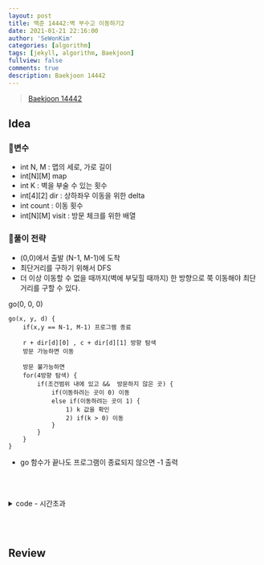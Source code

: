 ```yaml
---
layout: post
title: 백준 14442:벽 부수고 이동하기2
date: 2021-01-21 22:16:00
author: 'SeWonKim'
categories: [algorithm]
tags: [jekyll, algorithm, Baekjoon]
fullview: false
comments: true
description: Baekjoon 14442
---
```


> [Baekjoon 14442](https://www.acmicpc.net/problem/14442)

## Idea

### 🥚변수

- int N, M : 맵의 세로, 가로 길이
- int[N][M] map 
- int K : 벽을 부술 수 있는 횟수
- int[4][2] dir : 상하좌우 이동을 위한 delta
- int count : 이동 횟수
- int[N][M] visit : 방문 체크를 위한 배열

### 🍳풀이 전략

- (0,0)에서 출발 (N-1, M-1)에 도착
- 최단거리를 구하기 위해서 DFS
- 더 이상 이동할 수 없을 때까지(벽에 부딫힐 때까지) 한 방향으로 쭉 이동해야 최단거리를 구할 수 있다.
  
go(0, 0, 0)

```
go(x, y, d) {
    if(x,y == N-1, M-1) 프로그램 종료

    r + dir[d][0] , c + dir[d][1] 방향 탐색
    방문 가능하면 이동
    
    방문 불가능하면
    for(4방향 탐색) {
        if(조건범위 내에 있고 &&  방문하지 않은 곳) {
            if(이동하려는 곳이 0) 이동
            else if(이동하려는 곳이 1) {
                1) k 값을 확인
                2) if(k > 0) 이동
            }
        }
    }
} 
```

- go 함수가 끝나도 프로그램이 종료되지 않으면 -1 출력 

&nbsp;  
&nbsp;


<details>
<summary>code - 시간초과</summary>
<div markdown="1">

```java
import java.io.*;
import java.util.*;

public class BOJ14442_벽부수고이동하기2 {

    static int[][] dir = { {-1, 0}, {1, 0}, {0, -1}, {0, 1} };
    static int N, M, K, count;
    static int[][] map, visit;
    public static void main(String[] args) throws Exception {
        BufferedReader br = new BufferedReader(new InputStreamReader(System.in));
        StringTokenizer st = new StringTokenizer(br.readLine(), " ");

        N = Integer.parseInt(st.nextToken());
        M = Integer.parseInt(st.nextToken());
        K = Integer.parseInt(st.nextToken());
        map = new int[N][M];
        visit = new int[N][M];
        for (int i = 0; i < N; i++) {
            String str = br.readLine();
            for (int j = 0; j < M; j++) {
                map[i][j] = str.charAt(j) - '0';
            }
        }

        count = 1;
        visit[0][0] = 1;
        go(0, 0, 0);

        System.out.println(-1);
        return;
    }

    private static void go(int r, int c, int d) {
        if(r == N-1 && c == M-1) {
            System.out.println(count);
            System.exit(0);
        }

        int nr = r + dir[d][0];
        int nc = c + dir[d][1];
        if(nr >= 0 && nr < N && nc >= 0 && nc < M && visit[nr][nc] == 0) {
            if(map[nr][nc] == 0) {
                count++;
                visit[nr][nc] = 1;
                go(nr, nc, d);
                count--;
                visit[nr][nc] = 0;
            }
            else if(map[nr][nc] == 1 && K > 0) {
                K--;
                count++;
                visit[nr][nc] = 1;
                go(nr, nc, d);
                K++;
                count--;
                visit[nr][nc] = 0;
            }
        }

        for (int k = 0; k < 4; k++) {
            if(k == d)  continue;

            nr = r + dir[k][0];
            nc = c + dir[k][1];

            if(nr >= 0 && nr < N && nc >= 0 && nc < M && visit[nr][nc] == 0) {
                if(map[nr][nc] == 0) {
                    count++;
                    visit[nr][nc] = 1;
                    go(nr, nc, k);
                    count--;
                    visit[nr][nc] = 0;
                }
                else if(map[nr][nc] == 1 && K > 0) {
                    K--;
                    count++;
                    visit[nr][nc] = 1;
                    go(nr, nc, k);
                    K++;
                    count--;
                    visit[nr][nc] = 0;
                }
            }
        }
    }
}
```

</div>
</details>

&nbsp;  
&nbsp;

## Review


&nbsp;  
&nbsp;

